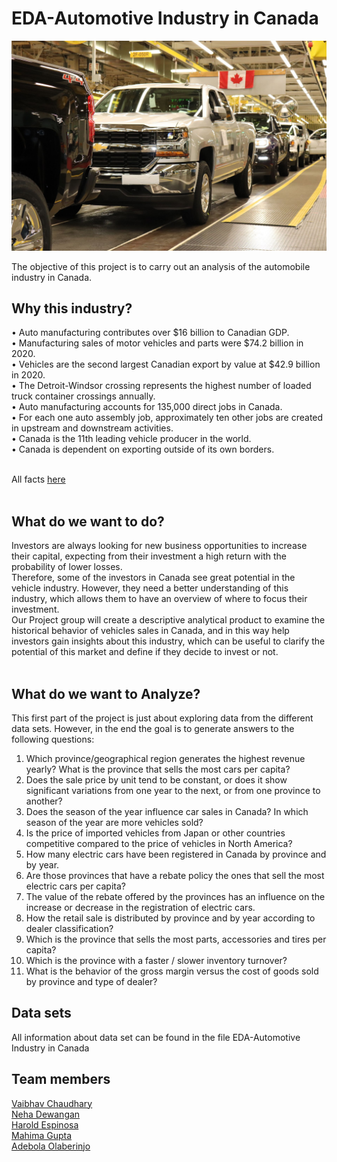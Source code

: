 
# EDA-Automotive Industry in Canada <br>

![alt text](https://github.com/Adeborlar/EDA-Automotive-Industry-in-Canada/blob/main/1604588601817.jpg)

The objective of this project is to carry out an analysis of the automobile industry in Canada. <br>

## Why this industry? <br>
• Auto manufacturing contributes over $16 billion to Canadian GDP. <br>
• Manufacturing sales of motor vehicles and parts were $74.2 billion in 2020. <br>
• Vehicles are the second largest Canadian export by value at $42.9 billion in 2020. <br>
• The Detroit-Windsor crossing represents the highest number of loaded truck container crossings annually. <br>
• Auto manufacturing accounts for 135,000 direct jobs in Canada. <br>
• For each one auto assembly job, approximately ten other jobs are created in upstream and downstream activities. <br>
• Canada is the 11th leading vehicle producer in the world. <br>
• Canada is dependent on exporting outside of its own borders. <br> <br>

All facts [here](www.cvma.ca/industry/facts/) <br> <br>

## What do we want to do?
Investors are always looking for new business opportunities to increase their capital, expecting from their investment a high return with the probability of lower losses.<br>
Therefore, some of the investors in Canada see great potential in the vehicle industry. However, they need a better understanding of this industry, which allows them to have an overview of where to focus their investment. <br>
Our Project group will create a descriptive analytical product to examine the historical behavior of vehicles sales in Canada, and in this way help investors gain insights about this industry, which can be useful to clarify the potential of this market and define if they decide to invest or not. <br> <br>

## What do we want to Analyze?
This first part of the project is just about exploring data from the different data sets. However, in the end the goal is to generate answers to the following questions: <br>
1. Which province/geographical region generates the highest revenue yearly? What is the province that sells the most cars per capita? 
2. Does the sale price by unit tend to be constant, or does it show significant variations from one year to the next, or from one province to another?
3. Does the season of the year influence car sales in Canada? In which season of the year are more vehicles sold? 
4. Is the price of imported vehicles from Japan or other countries competitive compared to the price of vehicles in North America? 
5. How many electric cars have been registered in Canada by province and by year.
6. Are those provinces that have a rebate policy the ones that sell the most electric cars per capita?
7. The value of the rebate offered by the provinces has an influence on the increase or decrease in the registration of electric cars. 
8. How the retail sale is distributed by province and by year according to dealer classification?
9. Which is the province that sells the most parts, accessories and tires per capita?
10. Which is the province with a faster / slower inventory turnover?
11. What is the behavior of the gross margin versus the cost of goods sold by province and type of dealer?

## Data sets <br>
All information about data set can be found in the file EDA-Automotive Industry in Canada <br>

## Team members

[Vaibhav Chaudhary](https://www.linkedin.com/in/vaibhav-chaudhary-30/) <br>
[Neha Dewangan](https://www.linkedin.com/in/neha-dewangan-5a37051b8/) <br>
[Harold Espinosa](https://www.linkedin.com/in/harold-espinosa/) <br>
[Mahima Gupta](https://www.linkedin.com/in/mahima-gupta-14655213a/) <br>
[Adebola Olaberinjo](https://www.linkedin.com/in/adebola-olaberinjo/) <br>





















